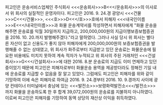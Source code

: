 피고인은 운송서비스업체인 주식회사 <<<운송회사>>>B<<</운송회사>>>의 이사로서 위 회사의 실질적인 운영자이다. 피고인은 2016. 9. 24.경 광양시 <<<건물>>>C<<</건물>>>, <<<호>>>D<<</호>>>호에서 피해자 <<<내국인이름>>>E<<</내국인이름>>>과 화물 운송계약서를 작성하면서 피해자에게 "화물 운송을 해주면 운송료를 익월 30일까지 지급하고, 200,000,000원의 지급이행보증보험증권을 2016. 10. 20.까지 발행해주겠다."라고 말하였다.
그러나 사실 당시 위 회사는 별다른 자산이 없고 신용도가 좋지 않아 피해자에게 200,000,000원의 보증보험증권을 발행해줄 수 없는 상태였고, 위 회사가 화주로부터 지급받고 있던 운송료는 화물운송에 필요한 비용에도 미치지 못하여 계속 적자가 누적되고 위 회사의 주된 거래처인 <<<건설회사>>>G<<</건설회사>>>에 대한 2016. 8.분 운송료의 지급도 이미 연체하고 있던 중이었기 때문에 피고인은 피해자로부터 화물운송 용역을 제공받더라도 정해진 기일 내에 운송료를 지급할 수 없음을 잘 알고 있었다.
그럼에도 피고인은 피해자를 위와 같이 기망하여 이에 속은 피해자로 하여금 2016. 9. 24.경부터 2016. 10. 9.경까지 사이에 광양 컨테이너 터미널에서 충남에 있는 <<<발전소>>>보령화력발전소<<</발전소>>>까지 화물을 운송하도록 한 후 합계 39,072,000원의 운송료를 지불하지 아니하였다.
이로써 피고인은 피해자를 기망하여 동액 상당의 재산상 이익을 취득하였다.
